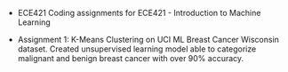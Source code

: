 * ECE421
Coding assignments for ECE421 - Introduction to Machine Learning

* Assignment 1:
K-Means Clustering on UCI ML Breast Cancer Wisconsin dataset. Created unsupervised learning model able to categorize malignant and benign breast cancer with over 90% accuracy.
